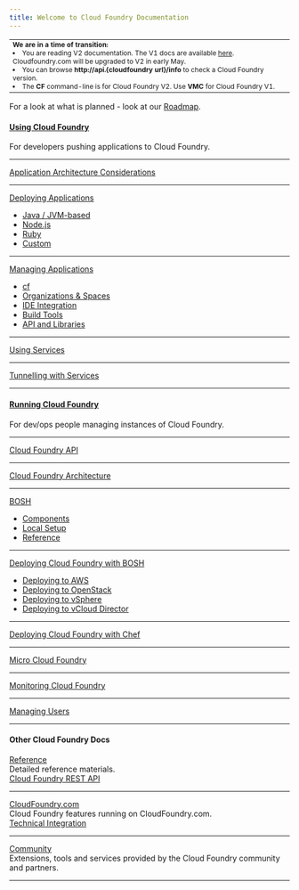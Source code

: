 ```yaml
---
title: Welcome to Cloud Foundry Documentation
---
```


<table><tr><td style="font-size:9pt">
          <b>We are in a time of transition:</b>
          <li>You are reading V2 documentation. The V1 docs are available <a href="http://cf-docs-deprecated.cloudfoundry.com">here</a>. Cloudfoundry.com will be upgraded to V2 in early May. <li>You can browse <b>http://api.{cloudfoundry url}/info</b> to check a Cloud Foundry version.<li>The <b>CF</b> command-line is for Cloud Foundry V2. Use <b>VMC</b> for Cloud Foundry V1.
</td></tr></table>

For a look at what is planned - look at our [Roadmap](docs/roadmap.html).


<div class="column-left">
  <div class="column-title">
    <a href="docs/using/index.html">
      <h4>Using Cloud Foundry</h4>
    </a>
  </div>
  <p>For developers pushing applications to Cloud Foundry.</p>

  <hr>

  <p><a href="docs/using/app-arch/index.html">Application Architecture Considerations</a></p>

  <hr>

  <p><a href="docs/using/deploying-apps/index.html">Deploying Applications</a></p>

  <p>
    <ul>
      <li>
        <a href="docs/using/deploying-apps/jvm/index.html">Java / JVM-based</a>
      </li>
      <li>
        <a href="docs/using/deploying-apps/javascript/index.html">Node.js</a>
      </li>
      <li>
        <a href="docs/using/deploying-apps/ruby/index.html">Ruby</a>
      </li>
      <li>
        <a href="docs/using/deploying-apps/custom/index.html">Custom</a>
      </li>
    </ul>
  </p>

  <hr>

  <p><a href="docs/using/managing-apps/index.html">Managing Applications</a></p>

  <p>
    <ul>
      <li>
        <a href="docs/using/managing-apps/cf/index.html">cf</a>
      </li>
      <li>
        <a href="docs/using/managing-apps/orgs-and-spaces.html">Organizations & Spaces</a>
      </li>
      <li>
        <a href="/docs/using/managing-apps/ide/">IDE Integration</a>
      </li>
      <li>      
       <a href="docs/using/managing-apps/build-tools/index.html">Build Tools</a>
      </li>
      <li>
        <a href="docs/using/managing-apps/libs/index.html">API and Libraries</a>
      </li>
    </ul>
  </p>


  <hr>

  <p><a href="docs/using/services.html">Using Services</a></p>

  <hr>

  <p><a href="docs/using/tunnelling-with-services.html">Tunnelling with Services</a></p>

  <hr>

</div>

<div class="column-middle">
  <div class="column-title">
    <a href="docs/running/index.html">
      <h4>Running Cloud Foundry</h4>
    </a>
  </div>
  <p>For dev/ops people managing instances of Cloud Foundry.</p>

  <hr>

  <p><a href="docs/running/api/index.html">Cloud Foundry API</a></p>

  <hr>

  <p><a href="docs/running/architecture/index.html">Cloud Foundry Architecture</a></p>

  <hr>

  <p><a href="docs/running/bosh/index.html">BOSH</a></p>

  <p>
    <ul>
      <li>
        <a href="docs/running/bosh/components/index.html">Components</a>
      </li>
      <li>
        <a href="docs/running/bosh/setup/index.html">Local Setup</a>
      </li>
      <li>
        <a href="docs/running/bosh/reference/index.html">Reference</a>
      </li>
    </ul>
  </p>

  <hr>

  <p><a href="docs/running/deploying-cf/index.html">Deploying Cloud Foundry with BOSH</a></p>

  <p>
    <ul>
      <li>
        <a href="docs/running/deploying-cf/ec2/index.html">Deploying to AWS</a>
      </li>
      <li>
        <a href="docs/running/deploying-cf/openstack/index.html">Deploying to OpenStack</a>
      </li>
      <li>      
       <a href="docs/running/deploying-cf/vsphere/index.html">Deploying to vSphere</a>
      </li>
      <li>
        <a href="docs/running/deploying-cf/vcloud/index.html">Deploying to vCloud Director</a>
      </li>
    </ul>
  </p>

  <hr>

  <p><a href="docs/running/deploying-cf-with-chef/index.html">Deploying Cloud Foundry with Chef</a></p>

  <hr>

  <p><a href="docs/running/micro_cloud_foundry/index.html">Micro Cloud Foundry</a></p>

  <hr>

  <p><a href="docs/running/monitoring/index.html">Monitoring Cloud Foundry</a></p>

  <hr>

  <p><a href="docs/running/managing-users/">Managing Users</a></p>

  <hr>

</div>


<div class="column-right">
  <div class="column-title">
    <h4>Other Cloud Foundry Docs</h4>
  </div>

  <p>
    <a href="docs/reference/index.html">Reference</a>
    <br>
    Detailed reference materials.
    <br>
    <a href="docs/reference/cc-api.html">Cloud Foundry REST API</a>
  </p>

  <hr>

  <p>
    <a href="docs/dotcom/">CloudFoundry.com</a>
    <br>
    Cloud Foundry features running on CloudFoundry.com.
    <br>
    <a href="docs/dotcom/integration/">Technical Integration</a>
  </p>

  <hr>  

  <p>
    <a href="docs/community/index.html">Community</a>
    <br>
    Extensions, tools and services provided by the Cloud Foundry community and partners.
  </p>

  <hr>

</div>

